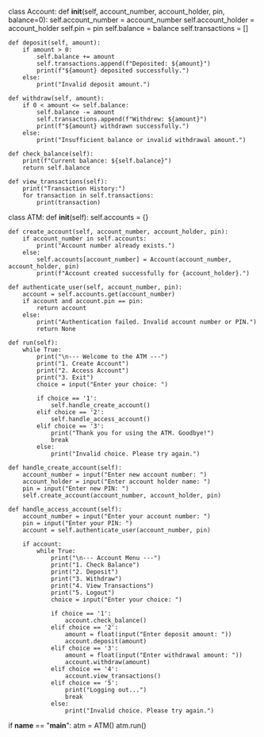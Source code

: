class Account:
    def __init__(self, account_number, account_holder, pin, balance=0):
        self.account_number = account_number
        self.account_holder = account_holder
        self.pin = pin
        self.balance = balance
        self.transactions = []

    def deposit(self, amount):
        if amount > 0:
            self.balance += amount
            self.transactions.append(f"Deposited: ${amount}")
            print(f"${amount} deposited successfully.")
        else:
            print("Invalid deposit amount.")

    def withdraw(self, amount):
        if 0 < amount <= self.balance:
            self.balance -= amount
            self.transactions.append(f"Withdrew: ${amount}")
            print(f"${amount} withdrawn successfully.")
        else:
            print("Insufficient balance or invalid withdrawal amount.")

    def check_balance(self):
        print(f"Current balance: ${self.balance}")
        return self.balance

    def view_transactions(self):
        print("Transaction History:")
        for transaction in self.transactions:
            print(transaction)


class ATM:
    def __init__(self):
        self.accounts = {}

    def create_account(self, account_number, account_holder, pin):
        if account_number in self.accounts:
            print("Account number already exists.")
        else:
            self.accounts[account_number] = Account(account_number, account_holder, pin)
            print(f"Account created successfully for {account_holder}.")

    def authenticate_user(self, account_number, pin):
        account = self.accounts.get(account_number)
        if account and account.pin == pin:
            return account
        else:
            print("Authentication failed. Invalid account number or PIN.")
            return None

    def run(self):
        while True:
            print("\n--- Welcome to the ATM ---")
            print("1. Create Account")
            print("2. Access Account")
            print("3. Exit")
            choice = input("Enter your choice: ")

            if choice == '1':
                self.handle_create_account()
            elif choice == '2':
                self.handle_access_account()
            elif choice == '3':
                print("Thank you for using the ATM. Goodbye!")
                break
            else:
                print("Invalid choice. Please try again.")

    def handle_create_account(self):
        account_number = input("Enter new account number: ")
        account_holder = input("Enter account holder name: ")
        pin = input("Enter new PIN: ")
        self.create_account(account_number, account_holder, pin)

    def handle_access_account(self):
        account_number = input("Enter your account number: ")
        pin = input("Enter your PIN: ")
        account = self.authenticate_user(account_number, pin)
        
        if account:
            while True:
                print("\n--- Account Menu ---")
                print("1. Check Balance")
                print("2. Deposit")
                print("3. Withdraw")
                print("4. View Transactions")
                print("5. Logout")
                choice = input("Enter your choice: ")

                if choice == '1':
                    account.check_balance()
                elif choice == '2':
                    amount = float(input("Enter deposit amount: "))
                    account.deposit(amount)
                elif choice == '3':
                    amount = float(input("Enter withdrawal amount: "))
                    account.withdraw(amount)
                elif choice == '4':
                    account.view_transactions()
                elif choice == '5':
                    print("Logging out...")
                    break
                else:
                    print("Invalid choice. Please try again.")


if __name__ == "__main__":
    atm = ATM()
    atm.run()








